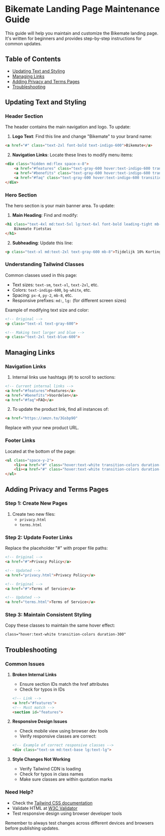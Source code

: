 # Bikemate Landing Page Maintenance Guide

This guide will help you maintain and customize the Bikemate landing page. It's written for beginners and provides step-by-step instructions for common updates.

## Table of Contents
- [Updating Text and Styling](#updating-text-and-styling)
- [Managing Links](#managing-links)
- [Adding Privacy and Terms Pages](#adding-privacy-and-terms-pages)
- [Troubleshooting](#troubleshooting)

## Updating Text and Styling

### Header Section
The header contains the main navigation and logo. To update:

1. **Logo Text**: Find this line and change "Bikemate" to your brand name:
```html
<a href="#" class="text-2xl font-bold text-indigo-600">Bikemate</a>
```

2. **Navigation Links**: Locate these lines to modify menu items:
```html
<div class="hidden md:flex space-x-8">
    <a href="#features" class="text-gray-600 hover:text-indigo-600 transition-colors duration-300">Features</a>
    <a href="#benefits" class="text-gray-600 hover:text-indigo-600 transition-colors duration-300">Voordelen</a>
    <a href="#faq" class="text-gray-600 hover:text-indigo-600 transition-colors duration-300">FAQ</a>
</div>
```

### Hero Section
The hero section is your main banner area. To update:

1. **Main Heading**: Find and modify:
```html
<h1 class="text-4xl md:text-5xl lg:text-6xl font-bold leading-tight mb-6 bg-gradient-to-r from-indigo-600 to-purple-600 bg-clip-text text-transparent">
    Bikemate Fietstas
</h1>
```

2. **Subheading**: Update this line:
```html
<p class="text-xl md:text-2xl text-gray-600 mb-8">Tijdelijk 10% Korting | Nog maar beperkte voorraad beschikbaar!</p>
```

### Understanding Tailwind Classes
Common classes used in this page:

- Text sizes: `text-sm`, `text-xl`, `text-2xl`, etc.
- Colors: `text-indigo-600`, `bg-white`, etc.
- Spacing: `px-4`, `py-2`, `mb-8`, etc.
- Responsive prefixes: `md:`, `lg:` (for different screen sizes)

Example of modifying text size and color:
```html
<!-- Original -->
<p class="text-xl text-gray-600">

<!-- Making text larger and blue -->
<p class="text-2xl text-blue-600">
```

## Managing Links

### Navigation Links
1. Internal links use hashtags (#) to scroll to sections:
```html
<!-- Current internal links -->
<a href="#features">Features</a>
<a href="#benefits">Voordelen</a>
<a href="#faq">FAQ</a>
```

2. To update the product link, find all instances of:
```html
<a href="https://amzn.to/3Gsbp9O"
```
Replace with your new product URL.

### Footer Links
Located at the bottom of the page:
```html
<ul class="space-y-2">
    <li><a href="#" class="hover:text-white transition-colors duration-300">Privacy Policy</a></li>
    <li><a href="#" class="hover:text-white transition-colors duration-300">Terms of Service</a></li>
</ul>
```

## Adding Privacy and Terms Pages

### Step 1: Create New Pages
1. Create two new files:
   - `privacy.html`
   - `terms.html`

### Step 2: Update Footer Links
Replace the placeholder "#" with proper file paths:
```html
<!-- Original -->
<a href="#">Privacy Policy</a>

<!-- Updated -->
<a href="privacy.html">Privacy Policy</a>

<!-- Original -->
<a href="#">Terms of Service</a>

<!-- Updated -->
<a href="terms.html">Terms of Service</a>
```

### Step 3: Maintain Consistent Styling
Copy these classes to maintain the same hover effect:
```html
class="hover:text-white transition-colors duration-300"
```

## Troubleshooting

### Common Issues

1. **Broken Internal Links**
   - Ensure section IDs match the href attributes
   - Check for typos in IDs
   ```html
   <!-- Link -->
   <a href="#features">
   <!-- Must match -->
   <section id="features">
   ```

2. **Responsive Design Issues**
   - Check mobile view using browser dev tools
   - Verify responsive classes are correct:
   ```html
   <!-- Example of correct responsive classes -->
   <div class="text-sm md:text-base lg:text-lg">
   ```

3. **Style Changes Not Working**
   - Verify Tailwind CDN is loading
   - Check for typos in class names
   - Make sure classes are within quotation marks

### Need Help?
- Check the [Tailwind CSS documentation](https://tailwindcss.com/docs)
- Validate HTML at [W3C Validator](https://validator.w3.org/)
- Test responsive design using browser developer tools

Remember to always test changes across different devices and browsers before publishing updates.